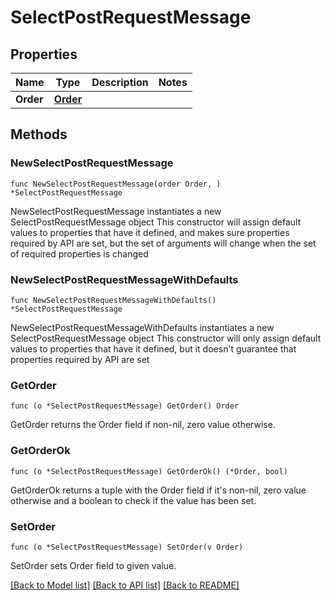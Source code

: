 # SelectPostRequestMessage

## Properties

Name | Type | Description | Notes
------------ | ------------- | ------------- | -------------
**Order** | [**Order**](Order.md) |  | 

## Methods

### NewSelectPostRequestMessage

`func NewSelectPostRequestMessage(order Order, ) *SelectPostRequestMessage`

NewSelectPostRequestMessage instantiates a new SelectPostRequestMessage object
This constructor will assign default values to properties that have it defined,
and makes sure properties required by API are set, but the set of arguments
will change when the set of required properties is changed

### NewSelectPostRequestMessageWithDefaults

`func NewSelectPostRequestMessageWithDefaults() *SelectPostRequestMessage`

NewSelectPostRequestMessageWithDefaults instantiates a new SelectPostRequestMessage object
This constructor will only assign default values to properties that have it defined,
but it doesn't guarantee that properties required by API are set

### GetOrder

`func (o *SelectPostRequestMessage) GetOrder() Order`

GetOrder returns the Order field if non-nil, zero value otherwise.

### GetOrderOk

`func (o *SelectPostRequestMessage) GetOrderOk() (*Order, bool)`

GetOrderOk returns a tuple with the Order field if it's non-nil, zero value otherwise
and a boolean to check if the value has been set.

### SetOrder

`func (o *SelectPostRequestMessage) SetOrder(v Order)`

SetOrder sets Order field to given value.



[[Back to Model list]](../README.md#documentation-for-models) [[Back to API list]](../README.md#documentation-for-api-endpoints) [[Back to README]](../README.md)


